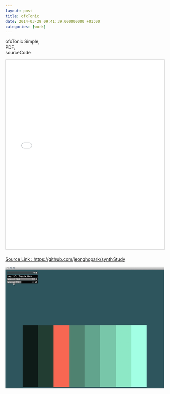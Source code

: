 ```yaml
---
layout: post
title: ofxTonic
date: 2014-03-29 09:41:39.000000000 +01:00
categories: [work]
---
```

ofxTonic Simple,      
PDF,   
sourceCode    

<iframe src="//www.slideshare.net/slideshow/embed_code/32869557" width="800" height="600" frameborder="0" marginwidth="0" marginheight="0" scrolling="no" style="border:1px solid #CCC; border-width:1px; margin-bottom:5px; max-width: 100%;" allowfullscreen> </iframe>

<p><a href="https://github.com/jeonghopark/synthStudy" title="https://github.com/jeonghopark/synthStudy">Source Link : https://github.com/jeonghopark/synthStudy</a></p>

<p><a href="/assets/images/fm_01_simple.png"><img src="/assets/images/fm_01_simple.png" alt="fm_01_simple" width="800" class="alignnone size-full wp-image-4401" /></a></p>
